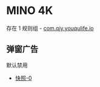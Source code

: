 # MINO 4K

存在 1 规则组 - [com.qjy.youqulife.io](/src/apps/com.qjy.youqulife.io.ts)

## 弹窗广告

默认禁用

- [快照-0](https://i.gkd.li/i/13378653)
